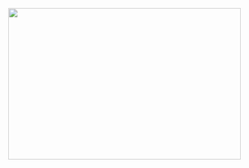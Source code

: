 <p align="center">
  <img width="460" height="300" src="https://komarev.com/ghpvc/?username=neetiswtf&color=green">
</p>
